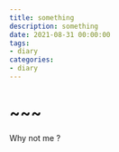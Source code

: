 ```yaml
---
title: something
description: something
date: 2021-08-31 00:00:00
tags:
- diary
categories:
- diary
---
```


# ~~~
Why not me ?


